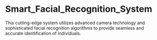 # Smart_Facial_Recognition_System
This cutting-edge system utilizes advanced camera technology and sophisticated facial recognition algorithms to provide seamless and accurate identification of individuals.
